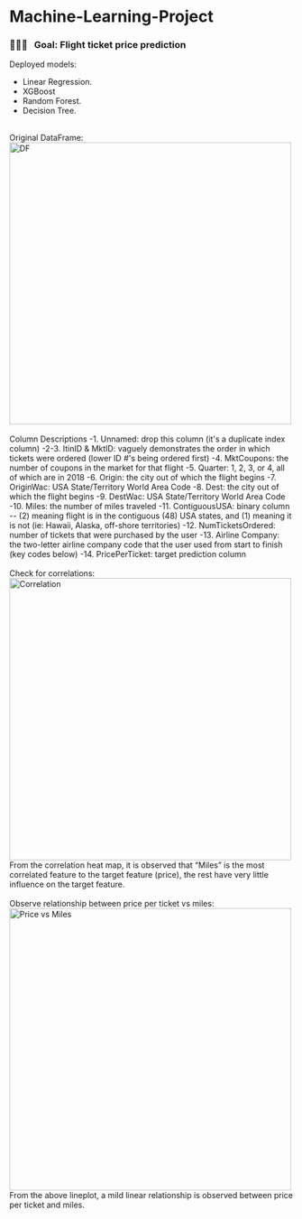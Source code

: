 # Machine-Learning-Project


<h3> 👨🏻‍💻 &nbsp; Goal: Flight ticket price prediction </h3>

Deployed models:
- Linear Regression.
- XGBoost
- Random Forest.
- Decision Tree.

<br/>
Original DataFrame:
<img width="500" alt="DF" src="https://user-images.githubusercontent.com/80112729/118389719-c5b32d80-b65d-11eb-88e2-5844d2d74b02.png">
<br/>

<br/>
Column Descriptions
  -1. Unnamed: drop this column (it's a duplicate index column)
  -2-3. ItinID & MktID: vaguely demonstrates the order in which tickets were ordered (lower ID #'s being ordered first)
  -4. MktCoupons: the number of coupons in the market for that flight
  -5. Quarter: 1, 2, 3, or 4, all of which are in 2018
  -6. Origin: the city out of which the flight begins
  -7. OriginWac: USA State/Territory World Area Code
  -8. Dest: the city out of which the flight begins
  -9. DestWac: USA State/Territory World Area Code
  -10. Miles: the number of miles traveled
  -11. ContiguousUSA: binary column -- (2) meaning flight is in the contiguous (48) USA states, and (1) meaning it is not (ie: Hawaii, Alaska, off-shore territories)
  -12. NumTicketsOrdered: number of tickets that were purchased by the user
  -13. Airline Company: the two-letter airline company code that the user used from start to finish (key codes below)
  -14. PricePerTicket: target prediction column
<br/>

<br/>
Check for correlations:
<img width="500" alt="Correlation" src="https://user-images.githubusercontent.com/80112729/118389956-0fe8de80-b65f-11eb-843b-88d56d725ea5.png">
From the correlation heat map, it is observed that “Miles” is the most correlated feature to the target feature (price), the rest have very little influence on the target feature.
<br/>

<br/>
Observe relationship between price per ticket vs miles:
<img width="500" alt="Price vs Miles" src="https://user-images.githubusercontent.com/80112729/118390229-90f4a580-b660-11eb-9c05-11e18e34893e.png">
From the above lineplot, a mild linear relationship is observed between price per ticket and miles.
<br/>
